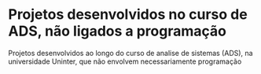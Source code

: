 # Projetos desenvolvidos no curso de ADS, não ligados a programação
Projetos desenvolvidos ao longo do curso de analise de sistemas (ADS), na universidade Uninter, que não envolvem necessariamente programação

